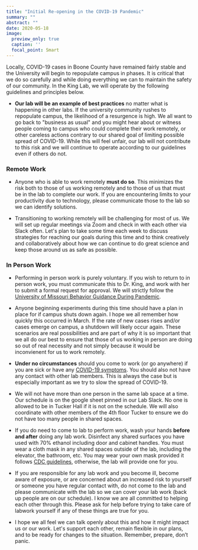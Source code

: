 ```yaml
---
title: "Initial Re-opening in the COVID-19 Pandemic"
summary: ""
abstract: ""
date: 2020-05-18
image:
  preview_only: true
  caption: ''
  focal_point: Smart
---
```


Locally, COVID-19 cases in Boone County have remained fairly stable and the University will begin to repopulate campus in phases. It is critical that we do so carefully and while doing everything we can to maintain the safety of our community. In the King Lab, we will operate by the following guidelines and principles below. 

- **Our lab will be an example of best practices** no matter what is happening in other labs. If the university community rushes to repopulate campus, the likelihood of a resurgence is high. We all want to go back to "business as usual" and you might hear about or witness people coming to campus who could complete their work remotely, or other careless actions contrary to our shared goal of limiting possible spread of COVID-19. While this will feel unfair, our lab will not contribute to this risk and we will continue to operate according to our guidelines even if others do not. 

### Remote Work

- Anyone who is able to work remotely **must do so**. This minimizes the risk both to those of us working remotely and to those of us that must be in the lab to complete our work. If you are encountering limits to your productivity due to technology, please communicate those to the lab so we can identify solutions. 

- Transitioning to working remotely will be challenging for most of us. We will set up regular meetings via Zoom and check in with each other via Slack often. Let's plan to take some time each week to discuss strategies for reaching our goals during this time and to think creatively and collaboratively about how we can continue to do great science and keep those around us as safe as possible.   

### In Person Work

- Performing in person work is purely voluntary. If you wish to return to in person work, you must communicate this to Dr. King, and work with her to submit a formal request for approval. We will strictly follow the [University of Missouri Behavior Guidance During Pandemic](https://mualert.missouri.edu/coronavirus/renewal/precautions.html). 

- Anyone beginning experiments during this time should have a plan in place for if campus shuts down again. I hope we all remember how quickly this occurred in March. If the rate of new cases rises and/or cases emerge on campus, a shutdown will likely occur again. These scenarios are real possibilities and are part of why it is so important that we all do our best to ensure that those of us working in person are doing so out of real necessity and not simply because it would be inconvienent for us to work remotely. 

- **Under no circumstances** should you come to work (or go anywhere) if you are sick or have any [COVID-19 symptoms](https://www.cdc.gov/coronavirus/2019-ncov/symptoms-testing/symptoms.html). You should also not have any contact with other lab members. This is always the case but is especially important as we try to slow the spread of COVID-19. 

- We will not have more than one person in the same lab space at a time. Our schedule is on the google sheet pinned in our Lab Slack. No one is allowed to be in Tucker Hall if it is not on the schedule. We will also coordinate with other members of the 4th floor Tucker to ensure we do not have too many people in shared spaces. 

- If you do need to come to lab to perform work, wash your hands **before and after** doing any lab work. Disinfect any shared surfaces you have used with 70% ethanol including door and cabinet handles. You must wear a cloth mask in any shared spaces outside of the lab, including the elevator, the bathroom, etc. You may wear your own mask provided it follows [CDC guidelines](https://www.cdc.gov/coronavirus/2019-ncov/prevent-getting-sick/diy-cloth-face-coverings.html), otherwise, the lab will provide one for you.  

- If you are responsible for any lab work and you become ill, become aware of exposure, or are concerned about an increased risk to yourself or someone you have regular contact with, do not come to the lab and please communicate with the lab so we can cover your lab work (back up people are on our schedule). I know we are all committed to helping each other through this. Please ask for help before trying to take care of labwork yourself if any of these things are true for you.

- I hope we all feel we can talk openly about this and how it might impact us or our work. Let's support each other, remain flexible in our plans, and to be ready for changes to the situation. Remember, prepare, don’t panic.



